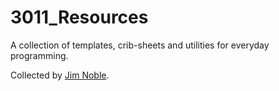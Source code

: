 # 3011_Resources

A collection of templates, crib-sheets and utilities for everyday programming.

Collected by [Jim Noble](mailto:jimnoble@xjjz.co.uk).